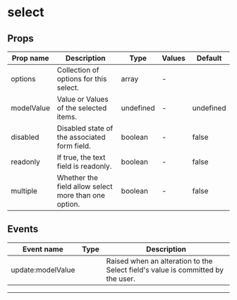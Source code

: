# select

## Props

| Prop name  | Description                                          | Type      | Values | Default   |
| ---------- | ---------------------------------------------------- | --------- | ------ | --------- |
| options    | Collection of options for this select.               | array     | -      |           |
| modelValue | Value or Values of the selected items.               | undefined | -      | undefined |
| disabled   | Disabled state of the associated form field.         | boolean   | -      | false     |
| readonly   | If true, the text field is readonly.                 | boolean   | -      | false     |
| multiple   | Whether the field allow select more than one option. | boolean   | -      | false     |

## Events

| Event name        | Type | Description                                                                     |
| ----------------- | ---- | ------------------------------------------------------------------------------- |
| update:modelValue |      | Raised when an alteration to the Select field's value is committed by the user. |

---
